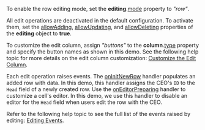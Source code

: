 To enable the row editing mode, set the **editing**.[mode](/Documentation/ApiReference/UI_Components/dxTreeList/Configuration/editing/#mode) property to *"row"*.

All edit operations are deactivated in the default configuration. To activate them, set the [allowAdding](/Documentation/ApiReference/UI_Components/dxTreeList/Configuration/editing/#allowAdding), [allowUpdating](/Documentation/ApiReference/UI_Components/dxTreeList/Configuration/editing/#allowUpdating), and [allowDeleting](/Documentation/ApiReference/UI_Components/dxTreeList/Configuration/editing/#allowDeleting) properties of the **editing** object to **true**.

To customize the edit column, assign *"buttons"* to the **column**.[type](/Documentation/ApiReference/UI_Components/dxTreeList/Configuration/columns/#type) property and specify the button names as shown in this demo. See the following help topic for more details on the edit column customization: [Customize the Edit Column](/Documentation/Guide/UI_Components/TreeList/Columns/Column_Types/Command_Columns/#Customize_the_Edit_Column).

Each edit operation raises events. The [onInitNewRow](/Documentation/ApiReference/UI_Components/dxTreeList/Configuration/#onInitNewRow) handler populates an added row with data. In this demo, this handler assigns the CEO's `ID` to the `Head` field of a newly created row. Use the [onEditorPreparing](/Documentation/ApiReference/UI_Components/dxTreeList/Configuration/#onEditorPreparing) handler to customize a cell's editor. In this demo, we use this handler to disable an editor for the `Head` field when users edit the row with the CEO.

Refer to the following help topic to see the full list of the events raised by editing: [Editing Events](/Documentation/Guide/UI_Components/TreeList/Editing/#Events).
